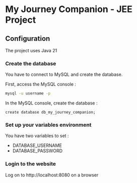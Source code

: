 # My Journey Companion - JEE Project

## Configuration

The project uses Java 21

### Create the database

You have to connect to MySQL and create the database.

First, access the MySQL console :
```bash
mysql -u username -p
```

In the MySQL console, create the database :
```mysql
create database db_my_journey_companion;
```

### Set up your variables environment

You have two variables to set :
- DATABASE_USERNAME
- DATABASE_PASSWORD

### Login to the website

Log on to http://localhost:8080 on a browser
